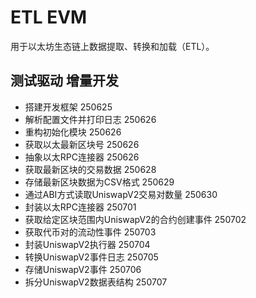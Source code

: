 # ETL EVM
用于以太坊生态链上数据提取、转换和加载（ETL）。

## 测试驱动 增量开发
- 搭建开发框架 250625
- 解析配置文件并打印日志 250626
- 重构初始化模块 250626
- 获取以太最新区块号 250626
- 抽象以太RPC连接器 250626
- 获取最新区块的交易数据 250628
- 存储最新区块数据为CSV格式 250629
- 通过ABI方式读取UniswapV2交易对数量 250630
- 封装以太RPC连接器 250701
- 获取给定区块范围内UniswapV2的合约创建事件 250702
- 获取代币对的流动性事件 250703
- 封装UniswapV2执行器 250704
- 转换UniswapV2事件日志 250705
- 存储UniswapV2事件 250706
- 拆分UniswapV2数据表结构 250707
